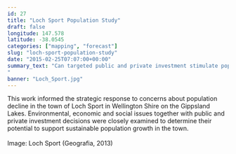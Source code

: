 ```yaml
---
id: 27
title: "Loch Sport Population Study"
draft: false
longitude: 147.578
latitude: -38.0545
categories: ["mapping", "forecast"]
slug: "loch-sport-population-study"
date: "2015-02-25T07:07:00+00:00"
summary_text: "Can targeted public and private investment stimulate population growth in Loch Sport?
"
banner: "Loch_Sport.jpg"
---
```


<span>This work informed the strategic response to concerns about population decline in the town of Loch Sport in Wellington Shire on the Gippsland Lakes. Environmental, economic and social issues together with public and private investment decisions were closely examined to determine their potential to support sustainable population growth in the town.<br><br><span class="wysiwyg-color-silver">Image: Loch Sport (Geografia, 2013)</span><br><br></span>
